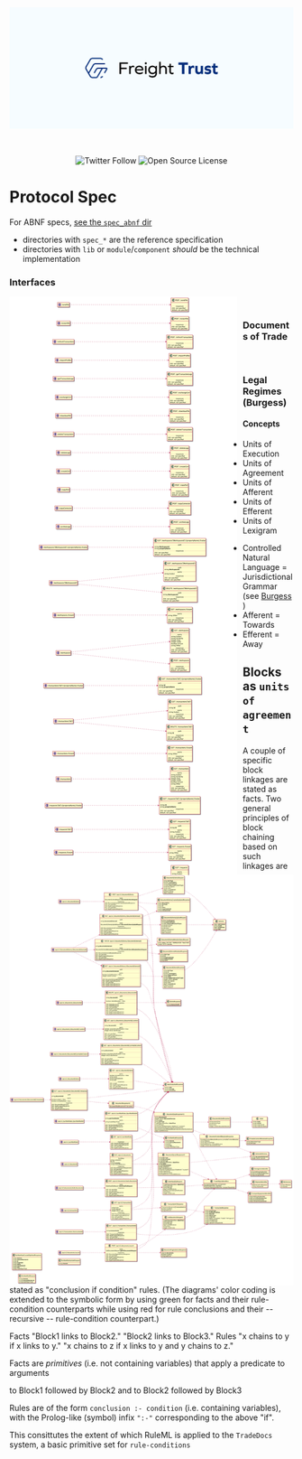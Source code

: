 <!-- Attribution-NonCommercial-NoDerivs 2.5 \*
<https://spdx.org/licenses/CC-BY-NC-ND-2.5.html> \* © 2020 FreightTrust
and Clearing Corporation \*/ = Clearing, Settlement and Delivery of
Trades & Orders -->

<p align="center">
<img src="https://raw.githubusercontent.com/freight-trust/branding/90665e6efb31c1e22638937d083befeb9fd7fcc2/images/bundle/github_repo_card.svg">
</p>
<br>
<!-- Badges Start -->
<p align="center">
<img alt="Twitter Follow" src="https://img.shields.io/twitter/follow/freighttrustnet?label=%40FreightTrustNet&style=social">
<img alt="Open Source License" src="https://img.shields.io/github/license/freight-trust/protocol?style=social">
<!-- Badges End -->

# Protocol Spec

For ABNF specs,
[see the `spec_abnf` dir](https://github.com/freight-trust/protocol/tree/master/spec_abnf/abnf)

- directories with `spec_*` are the reference specification
- directories with `lib` or `module`/`component` _should_ be the technical
  implementation

### Interfaces

<img src="service-mesh.png"
     alt="Freight Trust Network Interface"
     style="float: left; margin-right: 10px;" /> <br />

### Documents of Trade

<img src="documents.png"
     alt="TradeDocs Programtic Interface"
     style="float: left; margin-right: 10px;" />

<br />

### Legal Regimes (Burgess)

#### Concepts

- Units of Execution
- Units of Agreement
- Units of Afferent
- Units of Efferent
- Units of Lexigram

* Controlled Natural Language = Jurisdictional Grammar (see
  [Burgess](https://github.com/freight-trust/burgess) )
* Afferent = Towards
* Efferent = Away

## Blocks as `units of agreement`

A couple of specific block linkages are stated as facts. Two general principles
of block chaining based on such linkages are stated as "conclusion if condition"
rules. (The diagrams' color coding is extended to the symbolic form by using
green for facts and their rule-condition counterparts while using red for rule
conclusions and their -- recursive -- rule-condition counterpart.)

Facts "Block1 links to Block2." "Block2 links to Block3." Rules "x chains to y
if x links to y." "x chains to z if x links to y and y chains to z."

Facts are _primitives_ (i.e. not containing variables) that apply a predicate to
arguments

to Block1 followed by Block2 and to Block2 followed by Block3

Rules are of the form `conclusion :- condition` (i.e. containing variables),
with the Prolog-like (symbol) infix `":-"` corresponding to the above "if".

This consittutes the extent of which RuleML is applied to the `TradeDocs`
system, a basic primitive set for `rule-conditions`
